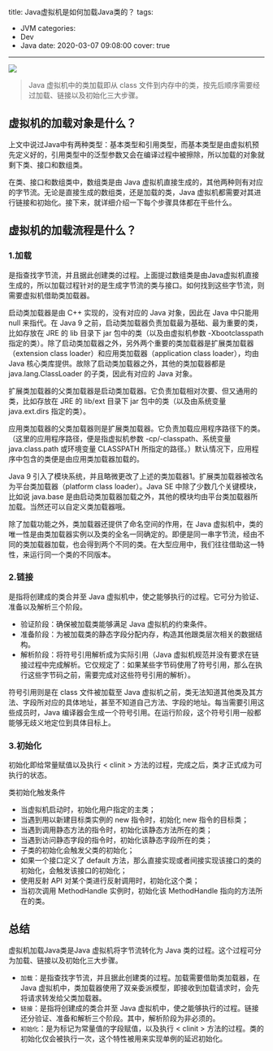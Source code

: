 title: Java虚拟机是如何加载Java类的？
tags:
  - JVM
categories:
  - Dev
  - Java
date: 2020-03-07 09:08:00
cover: true

---

![](http://q6pznk9ej.bkt.clouddn.com/img%20%284%29.png)
<!-- more -->

>Java 虚拟机中的类加载即从 class 文件到内存中的类，按先后顺序需要经过加载、链接以及初始化三大步骤。

## 虚拟机的加载对象是什么？
上文中说过Java中有两种类型：基本类型和引用类型，而基本类型是由虚拟机预先定义好的，引用类型中的泛型参数又会在编译过程中被擦除，所以加载的对象就剩下类、接口和数组类。

在类、接口和数组类中，数组类是由 Java 虚拟机直接生成的，其他两种则有对应的字节流。无论是直接生成的数组类，还是加载的类，Java 虚拟机都需要对其进行链接和初始化。接下来，就详细介绍一下每个步骤具体都在干些什么。
## 虚拟机的加载流程是什么？
### 1.加载
是指查找字节流，并且据此创建类的过程。上面提过数组类是由Java虚拟机直接生成的，所以加载过程针对的是生成字节流的类与接口。如何找到这些字节流，则需要虚拟机借助类加载器。

启动类加载器是由 C++ 实现的，没有对应的 Java 对象，因此在 Java 中只能用 null 来指代。在 Java 9 之前，启动类加载器负责加载最为基础、最为重要的类，比如存放在 JRE 的 lib 目录下 jar 包中的类（以及由虚拟机参数 -Xbootclasspath 指定的类）。除了启动类加载器之外，另外两个重要的类加载器是扩展类加载器（extension class loader）和应用类加载器（application class loader），均由 Java 核心类库提供。故除了启动类加载器之外，其他的类加载器都是java.lang.ClassLoader 的子类，因此有对应的 Java 对象。

扩展类加载器的父类加载器是启动类加载器。它负责加载相对次要、但又通用的类，比如存放在 JRE 的 lib/ext 目录下 jar 包中的类（以及由系统变量 java.ext.dirs 指定的类）。

应用类加载器的父类加载器则是扩展类加载器。它负责加载应用程序路径下的类。（这里的应用程序路径，便是指虚拟机参数 -cp/-classpath、系统变量 java.class.path 或环境变量 CLASSPATH 所指定的路径。）默认情况下，应用程序中包含的类便是由应用类加载器加载的。

Java 9 引入了模块系统，并且略微更改了上述的类加载器1。扩展类加载器被改名为平台类加载器（platform class loader）。Java SE 中除了少数几个关键模块，比如说 java.base 是由启动类加载器加载之外，其他的模块均由平台类加载器所加载。当然还可以自定义类加载器哦。

除了加载功能之外，类加载器还提供了命名空间的作用，在 Java 虚拟机中，类的唯一性是由类加载器实例以及类的全名一同确定的。即便是同一串字节流，经由不同的类加载器加载，也会得到两个不同的类。在大型应用中，我们往往借助这一特性，来运行同一个类的不同版本。
### 2.链接
是指将创建成的类合并至 Java 虚拟机中，使之能够执行的过程。它可分为验证、准备以及解析三个阶段。
* 验证阶段：确保被加载类能够满足 Java 虚拟机的约束条件。
* 准备阶段：为被加载类的静态字段分配内存，构造其他跟类层次相关的数据结构。
* 解析阶段：将符号引用解析成为实际引用（Java 虚拟机规范并没有要求在链接过程中完成解析。它仅规定了：如果某些字节码使用了符号引用，那么在执行这些字节码之前，需要完成对这些符号引用的解析）。

符号引用则是在 class 文件被加载至 Java 虚拟机之前，类无法知道其他类及其方法、字段所对应的具体地址，甚至不知道自己方法、字段的地址。每当需要引用这些成员时，Java 编译器会生成一个符号引用。在运行阶段，这个符号引用一般都能够无歧义地定位到具体目标上。
### 3.初始化
初始化即给常量赋值以及执行 < clinit > 方法的过程，完成之后，类才正式成为可执行的状态。

类初始化触发条件

* 当虚拟机启动时，初始化用户指定的主类；
* 当遇到用以新建目标类实例的 new 指令时，初始化 new 指令的目标类；
* 当遇到调用静态方法的指令时，初始化该静态方法所在的类；
* 当遇到访问静态字段的指令时，初始化该静态字段所在的类；
* 子类的初始化会触发父类的初始化；
* 如果一个接口定义了 default 方法，那么直接实现或者间接实现该接口的类的初始化，会触发该接口的初始化；
* 使用反射 API 对某个类进行反射调用时，初始化这个类；
* 当初次调用 MethodHandle 实例时，初始化该 MethodHandle 指向的方法所在的类。
## 总结
虚拟机加载Java类是Java 虚拟机将字节流转化为 Java 类的过程。这个过程可分为加载、链接以及初始化三大步骤。

* `加载`：是指查找字节流，并且据此创建类的过程。加载需要借助类加载器，在 Java 虚拟机中，类加载器使用了双亲委派模型，即接收到加载请求时，会先将请求转发给父类加载器。
* `链接`：是指将创建成的类合并至 Java 虚拟机中，使之能够执行的过程。链接还分验证、准备和解析三个阶段。其中，解析阶段为非必须的。
* `初始化`：是为标记为常量值的字段赋值，以及执行 < clinit > 方法的过程。类的初始化仅会被执行一次，这个特性被用来实现单例的延迟初始化。
